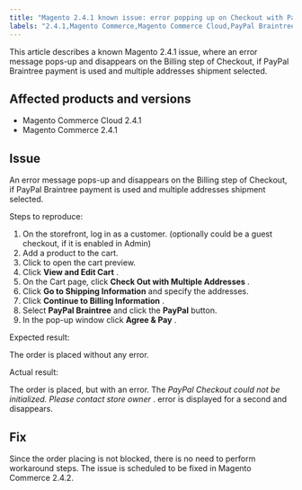 ```yaml
---
title: "Magento 2.4.1 known issue: error popping up on Checkout with PayPal Braintree"
labels: "2.4.1,Magento Commerce,Magento Commerce Cloud,PayPal Braintree,known issues,troubleshooting"
---
```


This article describes a known Magento 2.4.1 issue, where an error message pops-up and disappears on the Billing step of Checkout, if PayPal Braintree payment is used and multiple addresses shipment selected.

## Affected products and versions

* Magento Commerce Cloud 2.4.1
* Magento Commerce 2.4.1

## Issue

An error message pops-up and disappears on the Billing step of Checkout, if PayPal Braintree payment is used and multiple addresses shipment selected.

 <span class="wysiwyg-underline">Steps to reproduce:</span> 

1. On the storefront, log in as a customer. (optionally could be a guest checkout, if it is enabled in Admin)
1. Add a product to the cart.
1. Click to open the cart preview.
1. Click **View and Edit Cart** .
1. On the Cart page, click **Check Out with Multiple Addresses** .
1. Click **Go to Shipping Information** and specify the addresses.
1. Click **Continue to Billing Information** .
1. Select **PayPal Braintree** and click the **PayPal** button.
1. In the pop-up window click **Agree & Pay** .

 <span class="wysiwyg-underline">Expected result:</span> 

The order is placed without any error.

 <span class="wysiwyg-underline">Actual result:</span> 

The order is placed, but with an error. The *PayPal Checkout could not be initialized. Please contact store owner* .  error is displayed for a second and disappears.

## Fix

Since the order placing is not blocked, there is no need to perform workaround steps. The issue is scheduled to be fixed in Magento Commerce 2.4.2.